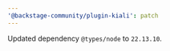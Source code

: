 ```yaml
---
'@backstage-community/plugin-kiali': patch
---
```


Updated dependency `@types/node` to `22.13.10`.
